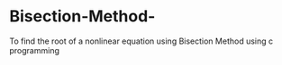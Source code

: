 # Bisection-Method-
To find the root of a nonlinear equation using  Bisection Method using c programming
